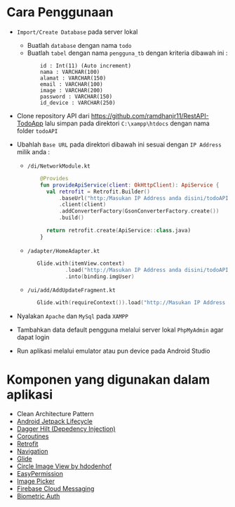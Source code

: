 # Cara Penggunaan
- ```Import/Create Database``` pada server lokal 
  - Buatlah ```database``` dengan nama ```todo```
  - Buatlah ```tabel``` dengan nama ```pengguna_tb``` dengan kriteria dibawah ini :
    ```
        id : Int(11) (Auto increment)
        nama : VARCHAR(100) 
        alamat : VARCHAR(150)
        email : VARCHAR(100)
        image : VARCHAR(200)
        password : VARCHAR(150)
        id_device : VARCHAR(250)
    ```
- Clone repository API dari https://github.com/ramdhanjr11/RestAPI-TodoApp lalu simpan pada direktori ```C:\xampp\htdocs``` dengan nama folder ```todoAPI```
- Ubahlah ```Base URL``` pada direktori dibawah ini sesuai dengan ```IP Address``` milik anda : 
  - ```/di/NetworkModule.kt```
    ```kotlin
        @Provides
        fun provideApiService(client: OkHttpClient): ApiService {
          val retrofit = Retrofit.Builder()
              .baseUrl("http:/Masukan IP Address anda disini/todoAPI/")
              .client(client)
              .addConverterFactory(GsonConverterFactory.create())
              .build()

          return retrofit.create(ApiService::class.java)
        }
     ```
     
  - ```/adapter/HomeAdapter.kt```
    ```kotlin
       Glide.with(itemView.context)
                .load("http://Masukan IP Address anda disini/todoAPI/gambar/${data.image}")
                .into(binding.imgUser)
    ```
    
  - ```/ui/add/AddUpdateFragment.kt```
    ```kotlin
       Glide.with(requireContext()).load("http://Masukan IP Address anda disini/todoAPI/gambar/${dataFormulir.image}").into(binding.imgUser)
    ```

- Nyalakan ```Apache``` dan ```MySql``` pada ```XAMPP```
- Tambahkan data default pengguna melalui server lokal ```PhpMyAdmin``` agar dapat login 
- Run aplikasi melalui emulator atau pun device pada Android Studio

# Komponen yang digunakan dalam aplikasi

- Clean Architecture Pattern
- [Android Jetpack Lifecycle](https://developer.android.com/jetpack/androidx/releases/lifecycle#kts)
- [Dagger Hilt (Depedency Injection)](https://developer.android.com/training/dependency-injection/hilt-android?hl=id)
- [Coroutines](https://github.com/Kotlin/kotlinx.coroutines)
- [Retrofit](https://square.github.io/retrofit/)
- [Navigation](https://developer.android.com/jetpack/androidx/releases/navigation)
- [Glide](https://github.com/bumptech/glide)
- [Circle Image View by hdodenhof](https://github.com/hdodenhof/CircleImageView)
- [EasyPermission](https://github.com/vmadalin/easypermissions-ktx)
- [Image Picker](https://github.com/Dhaval2404/ImagePicker)
- [Firebase Cloud Messaging](https://firebase.google.com/docs/cloud-messaging/android/client?authuser=0)
- [Biometric Auth](https://developer.android.com/training/sign-in/biometric-auth)
